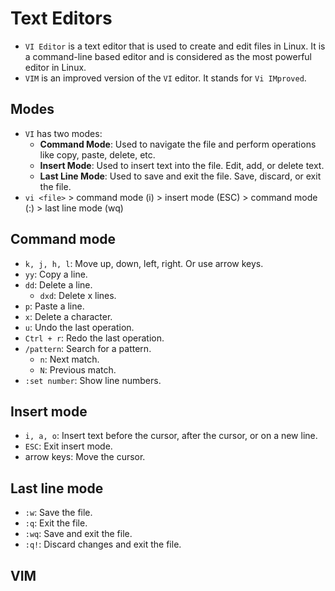# Text Editors

- `VI Editor` is a text editor that is used to create and edit files in Linux. It is a command-line based editor and is considered as the most powerful editor in Linux.
- `VIM` is an improved version of the `VI` editor. It stands for `Vi IMproved`.

## Modes

- `VI` has two modes:
  - **Command Mode**: Used to navigate the file and perform operations like copy, paste, delete, etc.
  - **Insert Mode**: Used to insert text into the file. Edit, add, or delete text.
  - **Last Line Mode**: Used to save and exit the file. Save, discard, or exit the file.
- `vi <file>` > command mode (i) > insert mode (ESC) > command mode (:) > last line mode (wq)

## Command mode

- `k, j, h, l`: Move up, down, left, right. Or use arrow keys.
- `yy`: Copy a line.
- `dd`: Delete a line.
  - `dxd`: Delete x lines.
- `p`: Paste a line.
- `x`: Delete a character.
- `u`: Undo the last operation.
- `Ctrl + r`: Redo the last operation.
- `/pattern`: Search for a pattern.
  - `n`: Next match.
  - `N`: Previous match.
- `:set number`: Show line numbers.

## Insert mode

- `i, a, o`: Insert text before the cursor, after the cursor, or on a new line.
- `ESC`: Exit insert mode.
- arrow keys: Move the cursor.

## Last line mode

- `:w`: Save the file.
- `:q`: Exit the file.
- `:wq`: Save and exit the file.
- `:q!`: Discard changes and exit the file.

## VIM
